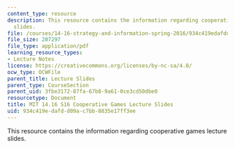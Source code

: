 ```yaml
---
content_type: resource
description: This resource contains the information regarding cooperative games lecture
  slides.
file: /courses/14-16-strategy-and-information-spring-2016/934c419edafdd09ac7bb8835e17ff3ee_MIT14_16S16_cooperative.pdf
file_size: 207297
file_type: application/pdf
learning_resource_types:
- Lecture Notes
license: https://creativecommons.org/licenses/by-nc-sa/4.0/
ocw_type: OCWFile
parent_title: Lecture Slides
parent_type: CourseSection
parent_uid: 3fbe3172-87fa-67b8-9a61-0ce3cd50dbe0
resourcetype: Document
title: MIT 14.16 S16 Cooperative Games Lecture Slides
uid: 934c419e-dafd-d09a-c7bb-8835e17ff3ee
---
```

This resource contains the information regarding cooperative games lecture slides.